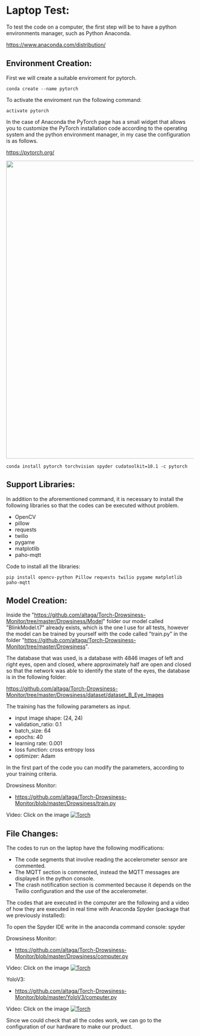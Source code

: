 # Laptop Test:

To test the code on a computer, the first step will be to have a python environments manager, such as Python Anaconda.

https://www.anaconda.com/distribution/

## Environment Creation:

First we will create a suitable enviroment for pytorch.

    conda create --name pytorch

To activate the enviroment run the following command:

    activate pytorch

In the case of Anaconda the PyTorch page has a small widget that allows you to customize the PyTorch installation code according to the operating system and the python environment manager, in my case the configuration is as follows.

https://pytorch.org/

<img src="https://i.ibb.co/6RMJp5F/image.png" width="800">

    conda install pytorch torchvision spyder cudatoolkit=10.1 -c pytorch

## Support Libraries:

In addition to the aforementioned command, it is necessary to install the following libraries so that the codes can be executed without problem.

- OpenCV
- pillow
- requests
- twilio
- pygame
- matplotlib
- paho-mqtt

Code to install all the libraries:

    pip install opencv-python Pillow requests twilio pygame matplotlib paho-mqtt

## Model Creation:

Inside the "https://github.com/altaga/Torch-Drowsiness-Monitor/tree/master/Drowsiness/Model" folder our model called "BlinkModel.t7" already exists, which is the one I use for all tests, however the model can be trained by yourself with the code called "train.py" in the folder "https://github.com/altaga/Torch-Drowsiness-Monitor/tree/master/Drowsiness".

The database that was used, is a database with 4846 images of left and right eyes, open and closed, where approximately half are open and closed so that the network was able to identify the state of the eyes, the database is in the following folder:

https://github.com/altaga/Torch-Drowsiness-Monitor/tree/master/Drowsiness/dataset/dataset_B_Eye_Images

The training has the following parameters as input.

- input image shape: (24, 24)
- validation_ratio: 0.1
- batch_size: 64
- epochs: 40
- learning rate: 0.001
- loss function: cross entropy loss
- optimizer: Adam

In the first part of the code you can modify the parameters, according to your training criteria.

Drowsiness Monitor:

- https://github.com/altaga/Torch-Drowsiness-Monitor/blob/master/Drowsiness/train.py

Video: Click on the image
[![Torch](https://i.ibb.co/1MC19TG/Logo.png)](https://youtu.be/y87Hht7-fkE)

## File Changes:

The codes to run on the laptop have the following modifications:

- The code segments that involve reading the accelerometer sensor are commented.
- The MQTT section is commented, instead the MQTT messages are displayed in the python console.
- The crash notification section is commented because it depends on the Twilio configuration and the use of the accelerometer.

The codes that are executed in the computer are the following and a video of how they are executed in real time with Anaconda Spyder (package that we previously installed):

To open the Spyder IDE write in the anaconda command console:
    spyder

Drowsiness Monitor:

- https://github.com/altaga/Torch-Drowsiness-Monitor/blob/master/Drowsiness/computer.py

Video: Click on the image
[![Torch](https://i.ibb.co/1MC19TG/Logo.png)](https://youtu.be/9Degq6HjrGE)

YoloV3:

- https://github.com/altaga/Torch-Drowsiness-Monitor/blob/master/YoloV3/computer.py

Video: Click on the image
[![Torch](https://i.ibb.co/1MC19TG/Logo.png)](https://youtu.be/auCgnU7oglc)

Since we could check that all the codes work, we can go to the configuration of our hardware to make our product.
